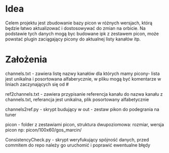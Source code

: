 # Idea

Celem projektu jest zbudowanie bazy picon w różnych wersjach, którą będzie łatwo aktualizować i dostosowywać do zmian na orbicie. Na podstawie tych danych mogą byc budowane ipk z zestawem picon, może powstać plugin zaciągający picony do aktualnej listy kanałów itp. 

# Założenia

channels.txt - zawiera listę nazwy kanałów dla których mamy picony- lista jest unikalna i posortowana alfaberycznie, w pliku mogą być komentarze w liniach zaczynających się od #

ref2channels.txt - zawiera przypisanie referencja kanału do nazwa kanału z channels.txt, referancja jest unikalna, plik posortowany alfabetycznie

channels2ref.py - skrypt budujący w out - zestaw pikon do podegrania na tuner

picon - folder z zestawiami picon, struktura dwupoziomowa: rozmiar, wersja picon np: picon/100x60/gos_marcin/

ConsistencyCheck.py - skrypt weryfukujący spójność danych, przed commitem do repo należy go uruchomić i poprawić ewentualne błędy


